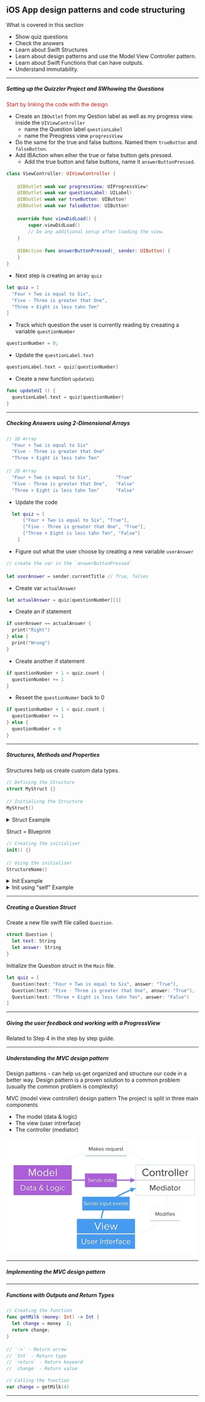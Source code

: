 <h2>iOS App design patterns and code structuring</h2>

What is covered in this section

- Show quiz questions
- Check the answers
- Learn about Swift Structures
- Learn about design patterns and use the Model View Controller pattern.
- Learn about Swift Functions that can have outputs.
- Understand immutability.

---

<h5>Setting up the Quizzler Project and SWhowing the Questions</h5>

<p style="color: FireBrick">Start by linking the code with the design</p>

- Create an `IBOutlet` from my Qestion label as well as my progress view. inside the `UIViewController`
  - name the Question label `questionLabel`
  - name the Preogress view `progressView`
- Do the same for the true and false buttons. Named them `trueButton` and `falseButton`.
- Add IBAction when eiher the true or false button gets pressed.
  - Add the true button and false buttons, name it `answerButtonPressed`.

```swift
class ViewController: UIViewController {

    @IBOutlet weak var progressView: UIProgressView!
    @IBOutlet weak var questionLabel: UILabel!
    @IBOutlet weak var trueButton: UIButton!
    @IBOutlet weak var falseButton: UIButton!

    override func viewDidLoad() {
        super.viewDidLoad()
        // Do any additional setup after loading the view.
    }

    @IBAction func answerButtonPressed(_ sender: UIButton) {
    }
}
```

- Next step is creating an array `quiz`

```swift
let quiz = [
  "Four + Two is equal to Six",
  "Five - Three is greater that One",
  "Three + Eight is less tahn Ten"
]
```

- Track which question the user is currently reading by creaating a variable `questionNumber`

```swift
questionNumber = 0;
```

- Update the `questionLabel.text`

```swift
questionLabel.text = quiz[questionNumber]
```

- Create a new function `updateUi`

```swift
func updateUI () {
  questionLabel.text = quiz[questionNumber]
}
```

---

<h5>Checking Answers using 2-Dimensional Arrays</h5>

```swift
// 1D Array
  "Four + Two is equal to Six"
  "Five - Three is greater that One"
  "Three + Eight is less tahn Ten"

// 2D Array
  "Four + Two is equal to Six",         "True"
  "Five - Three is greater that One",   "False"
  "Three + Eight is less tahn Ten"      "False"
```

- Update the code

```swift
  let quiz = [
      ["Four + Two is equal to Six", "True"],
      ["Five - Three is greater that One", "True"],
      ["Three + Eight is less tahn Ten", "False"]
    ]
```

- Figure out what the user choose by creating a new variable `userAnswer`

```swift
// create the var in the `answerButtonPressed`

let userAnswer = sender.currentTitle // True, falses
```

- Create var `actualAnswer`

```swift
let actualAnswer = quiz[questionNumber][1]
```

- Create an if statement

```swift
if userAnswer == actualAnswer {
  print("Right")
} else {
  print("Wrong")
}
```

- Create another if statement

```swift
if questionNumber + 1 < quiz.count {
  questionNumber += 1
}

```

- Reseet the `questionNumer` back to 0

```swift
if questionNumber + 1 < quiz.count {
  questionNumber += 1
} else {
  questionNumber = 0
}
```

---

<h5>Structures, Methods and Properties</h5>

Structures help us create custom data types.

```swift
// Defining the Structure
struct MyStruct {}

// Initialisng the Structure
MyStruct()
```

<details>
  <summary>Struct Example</summary>

```swift
struct Town {
  let name = "Todorland"
  var citizens = ["Todor", "Batman"]
  var resources = ["Grain": 100, "Ore": 42, "Wool": 42]

  func fortify() {
      print("Defences increased!")
  }
}

var myTown = Town()

print(myTown.citizens) // ["Todor", "Batman"]
print("\(myTown.name) has \(myTown.resources["Grain"]!) bags of grain")

myTown.citizens.append("John Wick")
print(myTown.citizens) // ["Todor", "Batman", "John Wick"]

myTown.fortify()

// The name, citizens and the resources are the properties of the struct
// fortifty is the method of the struct
```

</details>

Struct = Blueprint

```swift
// Creating the initialiser
init() {}

// Using the initialiser
StructureName()
```

<details>
  <summary>Init Example</summary>

```swift
struct Town {
    let name: String
    var citizens: [String]
    var resources: [String: Int]

    // Create the initialiser
    init(townName: String, people: [String], stats: [String: Int]) {
        name = townName
        citizens = people
        resources = stats
    }

    func fortify() {
        print("Defences increased!")
    }
}

var anotherTown = Town(townName: "Island", people: ["Tom Hanks"], stats: ["Coconuts": 100])
anotherTown.citizens.append("Wilson")
print(anotherTown.citizens)

```

</details>

<details>
  <summary>Init using "self" Example</summary>

```swift
struct Town {
    let name: String
    var citizens: [String]
    var resources: [String: Int]

    // Create the initialiser
    init(name: String, citizens: [String], resources: [String: Int]) {
        self.name = name
        self.citizens = citizens
        self.resources = resources
    }

    func fortify() {
        print("Defences increased!")
    }
}

var anotherTown = Town(name: "Island", citizens: ["Tom Hanks"], resources: ["Coconuts": 100])
anotherTown.citizens.append("Wilson")
print(anotherTown.citizens)


```

</details>

---

<h5>Creating a Question Struct</h5>

Create a new file swift file called `Question`.

```swift
struct Question {
  let text: String
  let answer: String
}
```

Initialize the Question struct in the `Main` file.

```swift
let quiz = [
  Question(text: "Four + Two is equal to Six", answer: "True"),
  Question(text: "Five - Three is greater that One", answer: "True"),
  Question(text: "Three + Eight is less tahn Ten", answer: "False")
]
```

---

<h5>Giving the user feedback and working with a ProgressView</h5>

Related to Step 4 in the step by step guide.

---

<h5>Understanding the MVC design pattern</h5>

Design patterns - can help us get organized and structure our code in a better way.
Design pattern is a proven solution to a common problem (usually the common problem is complexity)

MVC (model view controller) design pattern
The project is split in three main components

- The model (data & logic)
- The view (user intrerface)
- The controller (mediator)

<img src="./mvc.png" width="500px"/>

---

<h5>Implementing the MVC design pattern</h5>

---

<h5>Functions with Outputs and Return Types</h5>

```swift
// Creating the function
func getMilk (money: Int) -> Int {
  let change = money  2;
  return change;
}

// `->` - Return arrow
// `Int` - Return type
// `return` - Return keyword
// `change` - Return value
```

```swift
// Calling the function
var change = getMilk(4)
```

---
